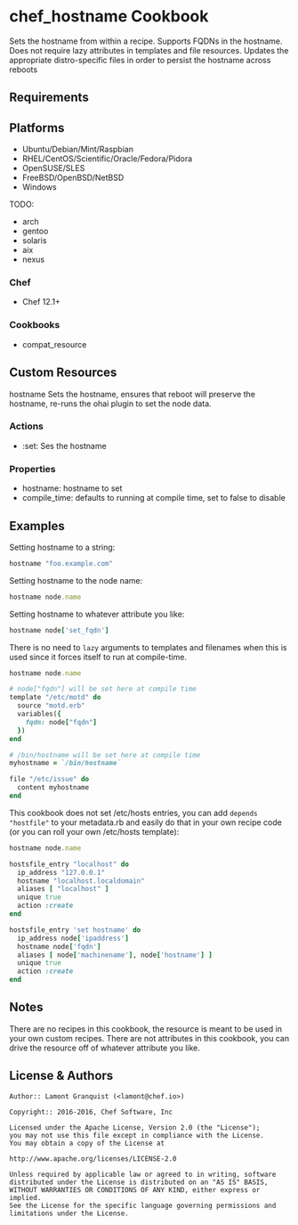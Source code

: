 # chef_hostname Cookbook

Sets the hostname from within a recipe.  Supports FQDNs in the hostname.  Does not require lazy attributes in templates and
file resources.  Updates the appropriate distro-specific files in order to persist the hostname across reboots

## Requirements

## Platforms
- Ubuntu/Debian/Mint/Raspbian
- RHEL/CentOS/Scientific/Oracle/Fedora/Pidora
- OpenSUSE/SLES
- FreeBSD/OpenBSD/NetBSD
- Windows

TODO:
- arch
- gentoo
- solaris
- aix
- nexus

### Chef
- Chef 12.1+

### Cookbooks
- compat_resource


## Custom Resources

hostname Sets the hostname, ensures that reboot will preserve the hostname, re-runs the ohai plugin to set the node data.

### Actions

- :set: Ses the hostname

### Properties

- hostname: hostname to set
- compile_time:  defaults to running at compile time, set to false to disable

## Examples

Setting hostname to a string:

```ruby
hostname "foo.example.com"
```

Setting hostname to the node name:

```ruby
hostname node.name
```

Setting hostname to whatever attribute you like:

```ruby
hostname node['set_fqdn']
```

There is no need to `lazy` arguments to templates and filenames when this is used since it forces itself to run at compile-time.

```ruby
hostname node.name

# node["fqdn"] will be set here at compile time
template "/etc/motd" do
  source "motd.erb"
  variables({
    fqdn: node["fqdn"]
  })
end

# /bin/hostname will be set here at compile time
myhostname = `/bin/hostname`

file "/etc/issue" do
  content myhostname
end
```

This cookbook does not set /etc/hosts entries, you can add `depends "hostfile"` to your metadata.rb and easily do that in your own recipe code (or you can roll your
own /etc/hosts template):

```ruby
hostname node.name

hostsfile_entry "localhost" do
  ip_address "127.0.0.1"
  hostname "localhost.localdomain"
  aliases [ "localhost" ]
  unique true
  action :create
end

hostsfile_entry 'set hostname' do
  ip_address node['ipaddress']
  hostname node['fqdn']
  aliases [ node['machinename'], node['hostname'] ]
  unique true
  action :create
end
```

## Notes

There are no recipes in this cookbook, the resource is meant to be used in your own custom recipes.  There are not attributes in this cookbook,
you can drive the resource off of whatever attribute you like.

## License & Authors

```
Author:: Lamont Granquist (<lamont@chef.io>)

Copyright:: 2016-2016, Chef Software, Inc

Licensed under the Apache License, Version 2.0 (the "License");
you may not use this file except in compliance with the License.
You may obtain a copy of the License at

http://www.apache.org/licenses/LICENSE-2.0

Unless required by applicable law or agreed to in writing, software
distributed under the License is distributed on an "AS IS" BASIS,
WITHOUT WARRANTIES OR CONDITIONS OF ANY KIND, either express or implied.
See the License for the specific language governing permissions and
limitations under the License.
```
